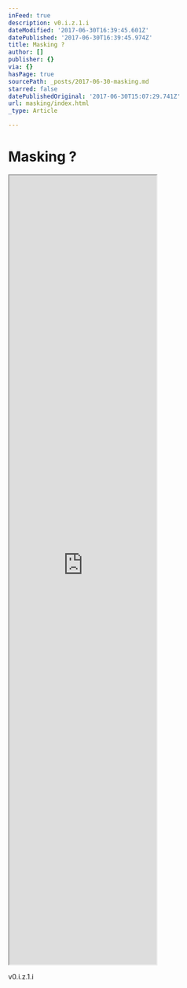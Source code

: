 ```yaml
---
inFeed: true
description: v0.i.z.1.i
dateModified: '2017-06-30T16:39:45.601Z'
datePublished: '2017-06-30T16:39:45.974Z'
title: Masking ?
author: []
publisher: {}
via: {}
hasPage: true
sourcePath: _posts/2017-06-30-masking.md
starred: false
datePublishedOriginal: '2017-06-30T15:07:29.741Z'
url: masking/index.html
_type: Article

---
```

# Masking ?

<iframe src="https://the-grid.github.io/ed-userhtml/?g=eJzVkstOwzAQRff-CiubQqXYUpdJmj9ALFlP3Glq6hcehygg_p20RCKBCiGQkFif0fGd66koDQZrJsCEA-QJYouJPzPOLdAx1xZaLHgXzdXqkFKgQsq-70XTaGiE8laSVxqMlafxjaDHdnVdcrm-DUl7x3fIb4AeOlzLUTlJgyd9ooVClzCW78T63fia6ax24BTOCOmnkSjvEmhXsjPIe2yOOuW_S3p3lkz5FsqLORcTH1J94mkIy31e2NT05kcde2OGvY-d_SdNX8r7x31XcrpwVmnbcmWAaJvNrz3jFNU2-3oVCqBQ3Ic2q6smynpue_vQb2n2xvcYSQQ3il4B_qEqrA" height="1600" style=""></iframe>

v0.i.z.1.i